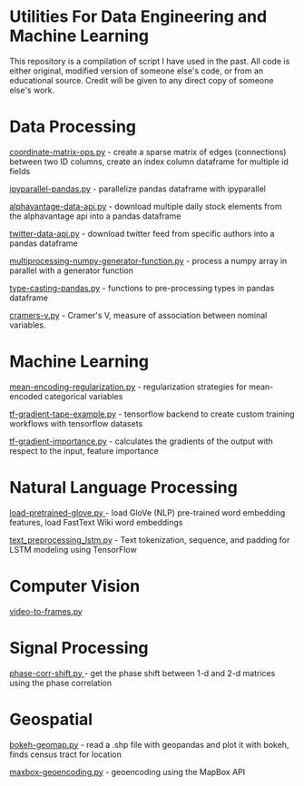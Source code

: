 # Utilities For Data Engineering and Machine Learning

This repository is a compilation of script I have used in the past. All code is either original, modified version of someone else's code, or from an educational source. Credit will be given to any direct copy of someone else's work.

# Data Processing

[coordinate-matrix-ops.py](https://github.com/freedomtowin/data-eng-util/blob/master/data-processing/coordinate-matrix-ops.py) - create a sparse matrix of edges (connections) between two ID columns, create an index column dataframe for multiple id fields

[ipyparallel-pandas.py](https://github.com/freedomtowin/data-eng-util/blob/master/data-processing/ipyparallel-pandas.py) - parallelize pandas dataframe with ipyparallel

[alphavantage-data-api.py](https://github.com/freedomtowin/data-eng-util/blob/master/data-processing/alphavantage-data-api.py) - download multiple daily stock elements from the alphavantage api into a pandas dataframe

[twitter-data-api.py](https://github.com/freedomtowin/data-eng-util/blob/master/data-processing/twitter-data-api.py) - download twitter feed from specific authors into a pandas dataframe

[multiprocessing-numpy-generator-function.py](https://github.com/freedomtowin/data-eng-util/blob/master/data-processing/multiprocessing-numpy-generator-function.py) - process a numpy array in parallel with a generator function 

[type-casting-pandas.py](https://github.com/freedomtowin/data-eng-util/blob/master/data-processing/type-casting-pandas.py) - functions to pre-processing types in pandas dataframe

[cramers-v.py](https://github.com/freedomtowin/data-eng-util/blob/master/data-processing/cramers-v.py) - Cramer's V, measure of association between nominal variables.


# Machine Learning

[mean-encoding-regularization.py](https://github.com/freedomtowin/data-eng-util/blob/master/machine-learning/mean-encoding-regularization.py) - regularization strategies for mean-encoded categorical variables

[tf-gradient-tape-example.py](https://github.com/freedomtowin/data-eng-util/blob/master/machine-learning/tf-gradient-tape-example.py) - tensorflow backend to create custom training workflows with tensorflow datasets 

[tf-gradient-importance.py](https://github.com/freedomtowin/data-eng-util/blob/master/machine-learning/tf-gradient-importance.py) - calculates the gradients of the output with respect to the input, feature importance

# Natural Language Processing

[load-pretrained-glove.py ](https://github.com/freedomtowin/data-eng-util/blob/master/nlp/load-pretrained-word-embedding.py) - load GloVe (NLP) pre-trained word embedding features, load FastText Wiki word embeddings

[text_preprocessing_lstm.py](https://github.com/freedomtowin/data-eng-util/blob/master/nlp/load-pretrained-word-embedding.py) - Text tokenization, sequence, and padding for LSTM modeling using TensorFlow

# Computer Vision

[video-to-frames.py]()


# Signal Processing

[phase-corr-shift.py ](https://github.com/freedomtowin/data-eng-util/blob/master/signal-processing/phase-corr-shift.py) - get the phase shift between 1-d and 2-d matrices using the phase correlation


# Geospatial

[bokeh-geomap.py](https://github.com/freedomtowin/data-eng-util/blob/master/geospatial/bokeh-geomap.py) - read a .shp file with geopandas and plot it with bokeh, finds census tract for location 

[maxbox-geoencoding.py](https://github.com/freedomtowin/data-eng-util/blob/master/geospatial/maxbox-geoencoding.py) - geoencoding using the MapBox API

